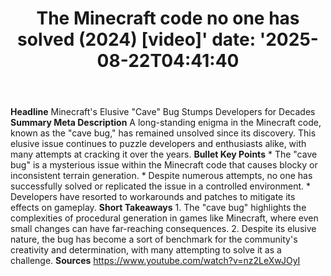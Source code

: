 ﻿---
title: "The Minecraft code no one has solved (2024) [video]'
date: '2025-08-22T04:41:40"
category: "Markets"
summary: ""
slug: "the minecraft code no one has solved 2024 video"
source_urls:
  - "https://www.youtube.com/watch?v=nz2LeXwJOyI"
seo:
  title: "The Minecraft code no one has solved (2024) [video] | Hash n Hedge'
  description: '"
  keywords: ["news", "markets", "brief"]
---
**Headline** Minecraft's Elusive "Cave" Bug Stumps Developers for Decades  **Summary Meta Description** A long-standing enigma in the Minecraft code, known as the "cave bug," has remained unsolved since its discovery. This elusive issue continues to puzzle developers and enthusiasts alike, with many attempts at cracking it over the years.  **Bullet Key Points**  * The "cave bug" is a mysterious issue within the Minecraft code that causes blocky or inconsistent terrain generation. * Despite numerous attempts, no one has successfully solved or replicated the issue in a controlled environment. * Developers have resorted to workarounds and patches to mitigate its effects on gameplay.  **Short Takeaways**  1. The "cave bug" highlights the complexities of procedural generation in games like Minecraft, where even small changes can have far-reaching consequences. 2. Despite its elusive nature, the bug has become a sort of benchmark for the community's creativity and determination, with many attempting to solve it as a challenge.  **Sources** https://www.youtube.com/watch?v=nz2LeXwJOyI 
